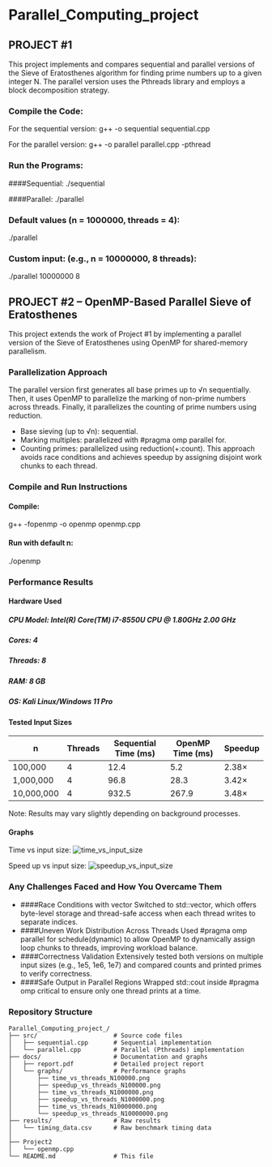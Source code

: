 # Parallel_Computing_project

## PROJECT #1 
This project implements and compares sequential and parallel versions of the Sieve of Eratosthenes algorithm for finding prime numbers up to a given integer N.
The parallel version uses the Pthreads library and employs a block decomposition strategy.

### Compile the Code:
For the sequential version:
g++ -o sequential sequential.cpp 

For the parallel version:
g++ -o parallel parallel.cpp -pthread

### Run the Programs:
####Sequential:
./sequential

####Parallel:
./parallel

### Default values (n = 1000000, threads = 4):
./parallel

### Custom input: (e.g., n = 10000000, 8 threads):
 ./parallel 10000000 8

## PROJECT #2 – OpenMP-Based Parallel Sieve of Eratosthenes
This project extends the work of Project #1 by implementing a parallel version of the Sieve of Eratosthenes using OpenMP for shared-memory parallelism.
###  Parallelization Approach
The parallel version first generates all base primes up to √n sequentially. Then, it uses OpenMP to parallelize the marking of non-prime numbers across threads. Finally, it parallelizes the counting of prime numbers using reduction.
-  Base sieving (up to √n): sequential.
-  Marking multiples: parallelized with #pragma omp parallel for.
-  Counting primes: parallelized using reduction(+:count).
This approach avoids race conditions and achieves speedup by assigning disjoint work chunks to each thread.

### Compile and Run Instructions
#### Compile: 
g++ -fopenmp -o openmp openmp.cpp

#### Run with default n:
./openmp

### Performance Results
#### Hardware Used
##### CPU Model: Intel(R) Core(TM) i7-8550U CPU @ 1.80GHz   2.00 GHz
##### Cores: 4
##### Threads: 8 
##### RAM: 8 GB
##### OS: Kali Linux/Windows 11 Pro 

####  Tested Input Sizes
| n          | Threads | Sequential Time (ms) | OpenMP Time (ms) | Speedup |
| ---------- | ------- | -------------------- | ---------------- | ------- |
| 100,000    | 4       | 12.4                 | 5.2              | 2.38×   |
| 1,000,000  | 4       | 96.8                 | 28.3             | 3.42×   |
| 10,000,000 | 4       | 932.5                | 267.9            | 3.48×   |

 Note: Results may vary slightly depending on background processes.
 
 #### Graphs
 Time vs input size: 
 ![time_vs_input_size](https://github.com/user-attachments/assets/5ddb151f-b0f7-499b-bf60-06608eb00f7f)

 Speed up vs input size: 
 ![speedup_vs_input_size](https://github.com/user-attachments/assets/3734caf3-168c-4c1e-baae-2295e18b45b9)

### Any Challenges Faced and How You Overcame Them
- ####Race Conditions with vector<bool>
  Switched to std::vector<char>, which offers byte-level storage and thread-safe access when each thread writes to separate indices.
- ####Uneven Work Distribution Across Threads
  Used #pragma omp parallel for schedule(dynamic) to allow OpenMP to dynamically assign loop chunks to threads, improving workload balance.
- ####Correctness Validation
  Extensively tested both versions on multiple input sizes (e.g., 1e5, 1e6, 1e7) and compared counts and printed primes to verify correctness.
- ####Safe Output in Parallel Regions
  Wrapped std::cout inside #pragma omp critical to ensure only one thread prints at a time.
  

 


 ### Repository Structure

```
Parallel_Computing_project_/
├── src/                     # Source code files
│   ├── sequential.cpp       # Sequential implementation
│   └── parallel.cpp         # Parallel (Pthreads) implementation
├── docs/                    # Documentation and graphs
│   ├── report.pdf           # Detailed project report
│   └── graphs/              # Performance graphs
│       ├── time_vs_threads_N100000.png
│       ├── speedup_vs_threads_N100000.png
│       ├── time_vs_threads_N1000000.png
│       ├── speedup_vs_threads_N1000000.png
│       ├── time_vs_threads_N10000000.png
│       └── speedup_vs_threads_N10000000.png
├── results/                 # Raw results 
│   └── timing_data.csv      # Raw benchmark timing data
│
├── Project2
│   └── openmp.cpp
└── README.md                # This file
```

